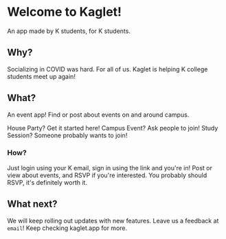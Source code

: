 # Welcome to Kaglet!
An app made by K students, for K students.


## Why? 
Socializing in COVID was hard. For all of us. Kaglet is helping K college students meet up again! 

## What?  
An event app! Find or post about events on and around campus. 

House Party? Get it started here!
Campus Event? Ask people to join!
Study Session? Someone probably wants to join! 

### How?

Just login using your K email, sign in using the link and you're in! Post or view about events, and RSVP if you're interested. You probably should RSVP, it's definitely worth it. 

## What next? 

We will keep rolling out updates with new features. Leave us a feedback at `email`! Keep checking kaglet.app for more. 
